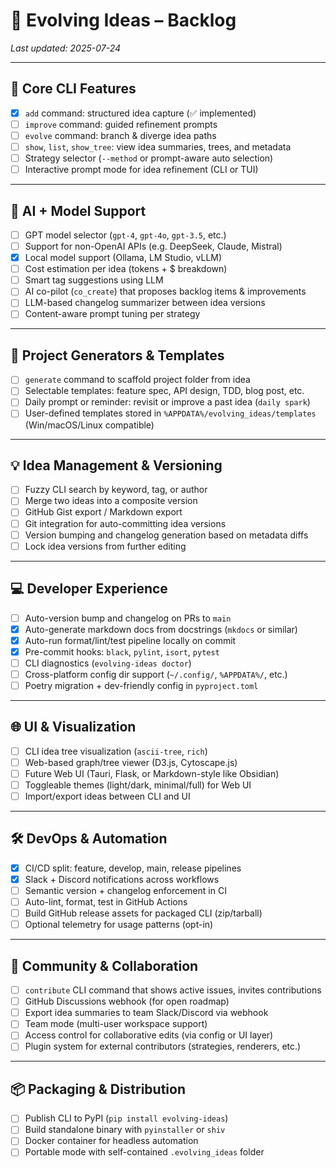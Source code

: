 # 🧠 Evolving Ideas – Backlog

<!--start-->
*Last updated: 2025-07-24*

---

## 🌿 Core CLI Features

- [x] `add` command: structured idea capture (✅ implemented)
- [ ] `improve` command: guided refinement prompts
- [ ] `evolve` command: branch & diverge idea paths
- [ ] `show`, `list`, `show_tree`: view idea summaries, trees, and metadata
- [ ] Strategy selector (`--method` or prompt-aware auto selection)
- [ ] Interactive prompt mode for idea refinement (CLI or TUI)

---

## 🧠 AI + Model Support

- [ ] GPT model selector (`gpt-4`, `gpt-4o`, `gpt-3.5`, etc.)
- [ ] Support for non-OpenAI APIs (e.g. DeepSeek, Claude, Mistral)
- [x] Local model support (Ollama, LM Studio, vLLM)
- [ ] Cost estimation per idea (tokens + $ breakdown)
- [ ] Smart tag suggestions using LLM
- [ ] AI co-pilot (`co_create`) that proposes backlog items & improvements
- [ ] LLM-based changelog summarizer between idea versions
- [ ] Content-aware prompt tuning per strategy

---

## 🧩 Project Generators & Templates

- [ ] `generate` command to scaffold project folder from idea
- [ ] Selectable templates: feature spec, API design, TDD, blog post, etc.
- [ ] Daily prompt or reminder: revisit or improve a past idea (`daily spark`)
- [ ] User-defined templates stored in `%APPDATA%/evolving_ideas/templates` (Win/macOS/Linux compatible)

---

## 💡 Idea Management & Versioning

- [ ] Fuzzy CLI search by keyword, tag, or author
- [ ] Merge two ideas into a composite version
- [ ] GitHub Gist export / Markdown export
- [ ] Git integration for auto-committing idea versions
- [ ] Version bumping and changelog generation based on metadata diffs
- [ ] Lock idea versions from further editing

---

## 💻 Developer Experience

- [ ] Auto-version bump and changelog on PRs to `main`
- [x] Auto-generate markdown docs from docstrings (`mkdocs` or similar)
- [x] Auto-run format/lint/test pipeline locally on commit
- [x] Pre-commit hooks: `black`, `pylint`, `isort`, `pytest`
- [ ] CLI diagnostics (`evolving-ideas doctor`)
- [ ] Cross-platform config dir support (`~/.config/`, `%APPDATA%/`, etc.)
- [ ] Poetry migration + dev-friendly config in `pyproject.toml`

---

## 🌐 UI & Visualization

- [ ] CLI idea tree visualization (`ascii-tree`, `rich`)
- [ ] Web-based graph/tree viewer (D3.js, Cytoscape.js)
- [ ] Future Web UI (Tauri, Flask, or Markdown-style like Obsidian)
- [ ] Toggleable themes (light/dark, minimal/full) for Web UI
- [ ] Import/export ideas between CLI and UI

---

## 🛠 DevOps & Automation

- [x] CI/CD split: feature, develop, main, release pipelines
- [x] Slack + Discord notifications across workflows
- [ ] Semantic version + changelog enforcement in CI
- [ ] Auto-lint, format, test in GitHub Actions
- [ ] Build GitHub release assets for packaged CLI (zip/tarball)
- [ ] Optional telemetry for usage patterns (opt-in)

---

## 📢 Community & Collaboration

- [ ] `contribute` CLI command that shows active issues, invites contributions
- [ ] GitHub Discussions webhook (for open roadmap)
- [ ] Export idea summaries to team Slack/Discord via webhook
- [ ] Team mode (multi-user workspace support)
- [ ] Access control for collaborative edits (via config or UI layer)
- [ ] Plugin system for external contributors (strategies, renderers, etc.)

---

## 📦 Packaging & Distribution

- [ ] Publish CLI to PyPI (`pip install evolving-ideas`)
- [ ] Build standalone binary with `pyinstaller` or `shiv`
- [ ] Docker container for headless automation
- [ ] Portable mode with self-contained `.evolving_ideas` folder

<!--end-->
